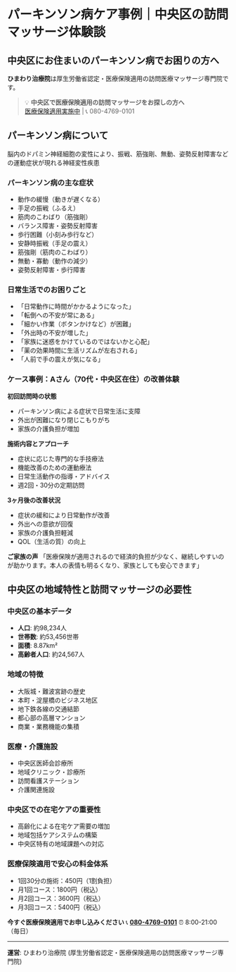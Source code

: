 # パーキンソン病ケア事例｜中央区の訪問マッサージ体験談

## 中央区にお住まいのパーキンソン病でお困りの方へ

**ひまわり治療院**は厚生労働省認定・医療保険適用の訪問医療マッサージ専門院です。

> 💡 **中央区で医療保険適用の訪問マッサージをお探しの方へ**  
> [医療保険適用実施中](https://peraichi.com/landing_pages/view/himawari-massage) | 📞 080-4769-0101

## パーキンソン病について

脳内のドパミン神経細胞の変性により、振戦、筋強剛、無動、姿勢反射障害などの運動症状が現れる神経変性疾患

### パーキンソン病の主な症状
- 動作の緩慢（動きが遅くなる）
- 手足の振戦（ふるえ）
- 筋肉のこわばり（筋強剛）
- バランス障害・姿勢反射障害
- 歩行困難（小刻み歩行など）
- 安静時振戦（手足の震え）
- 筋強剛（筋肉のこわばり）
- 無動・寡動（動作の減少）
- 姿勢反射障害・歩行障害

### 日常生活でのお困りごと
- 「日常動作に時間がかかるようになった」
- 「転倒への不安が常にある」
- 「細かい作業（ボタンかけなど）が困難」
- 「外出時の不安が増した」
- 「家族に迷惑をかけているのではないかと心配」
- 「薬の効果時間に生活リズムが左右される」
- 「人前で手の震えが気になる」

### ケース事例：Aさん（70代・中央区在住）の改善体験

**初回訪問時の状態**
- パーキンソン病による症状で日常生活に支障
- 外出が困難になり閉じこもりがち
- 家族の介護負担が増加

**施術内容とアプローチ**
- 症状に応じた専門的な手技療法
- 機能改善のための運動療法
- 日常生活動作の指導・アドバイス
- 週2回・30分の定期訪問

**3ヶ月後の改善状況**
- 症状の緩和により日常動作が改善
- 外出への意欲が回復
- 家族の介護負担軽減
- QOL（生活の質）の向上

**ご家族の声**
「医療保険が適用されるので経済的負担が少なく、継続しやすいのが助かります。本人の表情も明るくなり、家族としても安心できます」

## 中央区の地域特性と訪問マッサージの必要性

### 中央区の基本データ
- **人口**: 約98,234人
- **世帯数**: 約53,456世帯
- **面積**: 8.87km²
- **高齢者人口**: 約24,567人

### 地域の特徴
- 大阪城・難波宮跡の歴史
- 本町・淀屋橋のビジネス地区
- 地下鉄各線の交通結節
- 都心部の高層マンション
- 商業・業務機能の集積

### 医療・介護施設
- 中央区医師会診療所
- 地域クリニック・診療所
- 訪問看護ステーション
- 介護関連施設

### 中央区での在宅ケアの重要性
- 高齢化による在宅ケア需要の増加
- 地域包括ケアシステムの構築
- 中央区特有の地域課題への対応

### 医療保険適用で安心の料金体系
- 1回30分の施術：450円（1割負担）
- 月1回コース：1800円（税込）
- 月2回コース：3600円（税込）
- 月3回コース：5400円（税込）

**今すぐ医療保険適用でお申し込みください**
📞 **[080-4769-0101](tel:080-4769-0101)**
⏰ 8:00-21:00（毎日）

---
**運営**: ひまわり治療院 (厚生労働省認定・医療保険適用の訪問医療マッサージ専門院)